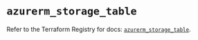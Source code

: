 # `azurerm_storage_table`

Refer to the Terraform Registry for docs: [`azurerm_storage_table`](https://registry.terraform.io/providers/hashicorp/azurerm/4.20.0/docs/resources/storage_table).
